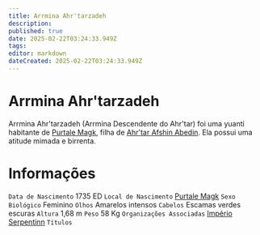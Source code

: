 ```yaml
---
title: Arrmina Ahr'tarzadeh
description: 
published: true
date: 2025-02-22T03:24:33.949Z
tags: 
editor: markdown
dateCreated: 2025-02-22T03:24:33.949Z
---
```


# Arrmina Ahr'tarzadeh
Arrmina Ahr'tarzadeh (Arrmina Descendente do Ahr'tar) foi uma yuanti habitante de [Purtale Magk](/lugares/plano-material/drafeon/sudeste-de-drafeon/purtale-magk), filha de [Ahr'tar Afshin Abedin](/individuos/ahrtar-afshin-abedi). Ela possui uma atitude mimada e birrenta.

# Informações
`Data de Nascimento` 1735 ED
`Local de Nascimento` [Purtale Magk](/lugares/plano-material/drafeon/sudeste-de-drafeon/purtale-magk)
`Sexo Biológico` Feminino
`Olhos` Amarelos intensos
`Cabelos` Escamas verdes escuras
`Altura` 1,68 m
`Peso` 58 Kg
`Organizações Associadas` [Império Serpentinn](/faccoes/nacoes/imperio-serpentinn)
`Títulos`